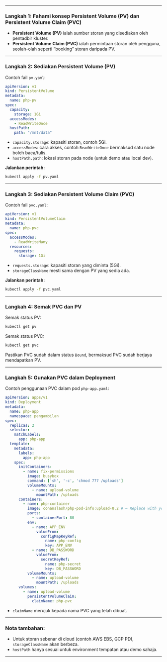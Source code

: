 
---

### Langkah 1: Fahami konsep Persistent Volume (PV) dan Persistent Volume Claim (PVC)

* **Persistent Volume (PV)** ialah sumber storan yang disediakan oleh pentadbir kluster.
* **Persistent Volume Claim (PVC)** ialah permintaan storan oleh pengguna, seolah-olah seperti “booking” storan daripada PV.

---

### Langkah 2: Sediakan Persistent Volume (PV)

Contoh fail `pv.yaml`:

```yaml
apiVersion: v1
kind: PersistentVolume
metadata:
  name: php-pv
spec:
  capacity:
    storage: 1Gi
  accessModes:
    - ReadWriteOnce
  hostPath:
    path: "/mnt/data"
```

* `capacity.storage`: kapasiti storan, contoh 5Gi.
* `accessModes`: cara akses, contoh `ReadWriteOnce` bermaksud satu node boleh baca/tulis.
* `hostPath.path`: lokasi storan pada node (untuk demo atau local dev).

**Jalankan perintah:**

```bash
kubectl apply -f pv.yaml
```

---

### Langkah 3: Sediakan Persistent Volume Claim (PVC)

Contoh fail `pvc.yaml`:

```yaml
apiVersion: v1
kind: PersistentVolumeClaim
metadata:
  name: php-pvc
spec:
  accessModes:
    - ReadWriteMany
  resources:
    requests:
      storage: 1Gi
```

* `requests.storage`: kapasiti storan yang diminta (5Gi).
* `storageClassName` mesti sama dengan PV yang sedia ada.

**Jalankan perintah:**

```bash
kubectl apply -f pvc.yaml
```

---

### Langkah 4: Semak PVC dan PV

Semak status PV:

```bash
kubectl get pv
```

Semak status PVC:

```bash
kubectl get pvc
```

Pastikan PVC sudah dalam status `Bound`, bermaksud PVC sudah berjaya mendapatkan PV.

---

### Langkah 5: Gunakan PVC dalam Deployment

Contoh penggunaan PVC dalam pod `php-app.yaml`:

```yaml
apiVersion: apps/v1
kind: Deployment
metadata:
  name: php-app
  namespace: pengambilan
spec:
  replicas: 2
  selector:
    matchLabels:
      app: php-app
  template:
    metadata:
      labels:
        app: php-app
    spec:
      initContainers:
        - name: fix-permissions
          image: busybox
          command: ['sh', '-c', 'chmod 777 /uploads']
          volumeMounts:
            - name: upload-volume
              mountPath: /uploads
      containers:
        - name: php-container
          image: conanslash/php-pod-info:upload-0.2 # ← Replace with your Docker Hub username
          ports:
            - containerPort: 80
          env:
            - name: APP_ENV
              valueFrom:
                configMapKeyRef:
                  name: php-config
                  key: APP_ENV
            - name: DB_PASSWORD
              valueFrom:
                secretKeyRef:
                  name: php-secret
                  key: DB_PASSWORD
          volumeMounts:
            - name: upload-volume
              mountPath: /uploads
      volumes:
        - name: upload-volume
          persistentVolumeClaim:
            claimName: php-pvc
```

* `claimName` merujuk kepada nama PVC yang telah dibuat.

---

### **Nota tambahan:**

* Untuk storan sebenar di cloud (contoh AWS EBS, GCP PD), `storageClassName` akan berbeza.
* `hostPath` hanya sesuai untuk environment tempatan atau demo sahaja.

---